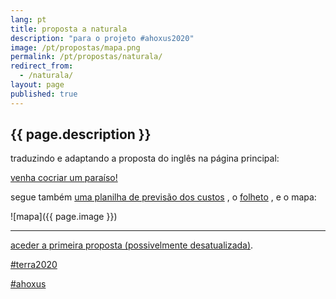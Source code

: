 ```yaml
---
lang: pt
title: proposta a naturala
description: "para o projeto #ahoxus2020"
image: /pt/propostas/mapa.png
permalink: /pt/propostas/naturala/
redirect_from:
  - /naturala/
layout: page
published: true
---
```


## {{ page.description }}

traduzindo e adaptando a proposta do inglês na página principal:

[venha cocriar um paraíso!](https://docs.google.com/document/d/16ziydpQJNeh2xmPhyn-5W50Svwgn-id2iofwqZ5DrQw/edit?usp=drivesdk)

segue também [uma planilha de previsão dos custos](https://docs.google.com/spreadsheets/d/1me1szlV1Uvy1GacDeVwuQtIlt5Kb8gpyvoAZ2E8hJI8/edit?usp=drivesdk)
, o [folheto](https://drive.google.com/file/d/1nO1p3S12DejLToUr5Ro1Kza5iljRJ-jM/view?usp=drivesdk)
, e o mapa:

![mapa]({{ page.image }})

---

[aceder a primeira proposta (possivelmente desatualizada)](https://docs.google.com/document/d/1I45xc2cJa5A0MUle59r0VDeNz78y87HhV9ZhDgUQDRw/edit?usp=drivesdk).

[#terra2020](/pt/terra2020)

[#ahoxus](/)
